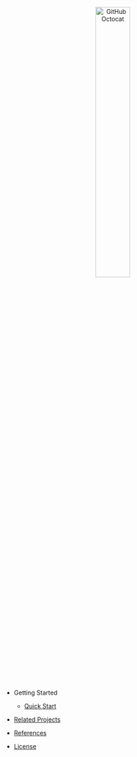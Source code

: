 <p align="center">
  <img alt="GitHub Octocat" src="https://user-images.githubusercontent.com/958227/84303927-67d8b480-ab75-11ea-98fe-5d9c311b0322.png" width="40%">
</p>

- Getting Started

  - [Quick Start](quick-start.md)

- [Related Projects](related-projects.md)

- [References](references.md)

- [License](license.md)
